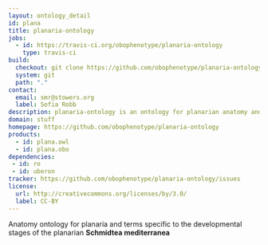 ```yaml
---
layout: ontology_detail
id: plana
title: planaria-ontology
jobs:
  - id: https://travis-ci.org/obophenotype/planaria-ontology
    type: travis-ci
build:
  checkout: git clone https://github.com/obophenotype/planaria-ontology.git
  system: git
  path: "."
contact:
  email: smr@stowers.org
  label: Sofia Robb
description: planaria-ontology is an ontology for planarian anatomy and developmental stages of S.med
domain: stuff
homepage: https://github.com/obophenotype/planaria-ontology
products:
  - id: plana.owl
  - id: plana.obo
dependencies:
 - id: ro
 - id: uberon
tracker: https://github.com/obophenotype/planaria-ontology/issues
license:
  url: http://creativecommons.org/licenses/by/3.0/
  label: CC-BY
---
```


Anatomy ontology for planaria and terms specific to the developmental stages of the planarian __Schmidtea mediterranea__
